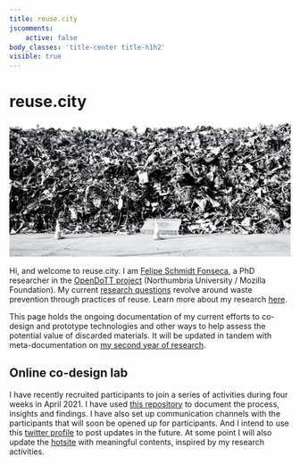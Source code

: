 ```yaml
---
title: reuse.city
jscomments:
    active: false
body_classes: 'title-center title-h1h2'
visible: true
---
```


# reuse.city

![](reuse-city.jpg)

Hi, and welcome to reuse.city. I am [Felipe Schmidt Fonseca](https://is.efeefe.me), a PhD researcher in the [OpenDoTT project](https://opendott.org) (Northumbria University / Mozilla Foundation). My current [research questions](https://is.efeefe.me/opendott/questions) revolve around waste prevention through practices of reuse. Learn more about my research [here](../opendott).

This page holds the ongoing documentation of my current efforts to co-design and prototype technologies and other ways to help assess the potential value of discarded materials. It will be updated in tandem with meta-documentation on [my second year of research](https://github.com/opendott-smartcities/II/).

## Online co-design lab

I have recently recruited participants to join a series of activities during four weeks in April 2021. I have used [this repository](https://github.com/reuse-city/lab/) to document the process, insights and findings. I have also set up communication channels with the participants that will soon be opened up for participants. And I intend to use this [twitter profile](https://twitter.com/reuse_city) to post updates in the future. At some point I will also update the [hotsite](https://make.reuse.city) with meaningful contents, inspired by my research activities.